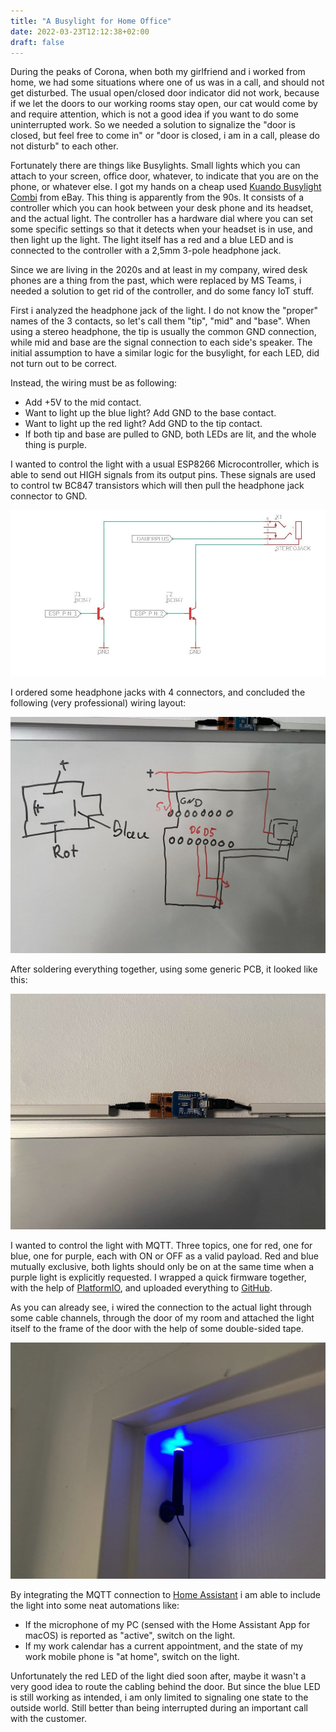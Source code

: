```yaml
---
title: "A Busylight for Home Office"
date: 2022-03-23T12:12:38+02:00
draft: false
---
```


During the peaks of Corona, when both my girlfriend and i worked from home, we had some situations where one of us was in a call, and should not get disturbed. The usual open/closed door indicator did not work, because if we let the doors to our working rooms stay open, our cat would come by and require attention, which is not a good idea if you want to do some uninterrupted work. So we needed a solution to signalize the "door is closed, but feel free to come in" or "door is closed, i am in a call, please do not disturb" to each other.

Fortunately there are things like Busylights. Small lights which you can attach to your screen, office door, whatever, to indicate that you are on the phone, or whatever else. I got my hands on a cheap used [Kuando Busylight Combi](https://busylight.com/kuando-busylight-combi/) from eBay. This thing is apparently from the 90s. It consists of a controller which you can hook between your desk phone and its headset, and the actual light. The controller has a hardware dial where you can set some specific settings so that it detects when your headset is in use, and then light up the light. The light itself has a red and a blue LED and is connected to the controller with a 2,5mm 3-pole headphone jack.

Since we are living in the 2020s and at least in my company, wired desk phones are a thing from the past, which were replaced by MS Teams, i needed a solution to get rid of the controller, and do some fancy IoT stuff.

First i analyzed the headphone jack of the light. I do not know the "proper" names of the 3 contacts, so let's call them "tip", "mid" and "base". When using a stereo headphone, the tip is usually the common GND connection, while mid and base are the signal connection to each side's speaker. The initial assumption to have a similar logic for the busylight, for each LED, did not turn out to be correct.

Instead, the wiring must be as following:

- Add +5V to the mid contact.
- Want to light up the blue light? Add GND to the base contact.
- Want to light up the red light? Add GND to the tip contact.
- If both tip and base are pulled to GND, both LEDs are lit, and the whole thing is purple.

I wanted to control the light with a usual ESP8266 Microcontroller, which is able to send out HIGH signals from its output pins. These signals are used to control tw BC847 transistors which will then pull the headphone jack connector to GND.

![Switching diagram](schaltplan.jpeg)

I ordered some headphone jacks with 4 connectors, and concluded the following (very professional) wiring layout:

![Wiring diagram](wiring_plan.jpeg)

After soldering everything together, using some generic PCB, it looked like this:

![Finished controller](controller.jpeg)

I wanted to control the light with MQTT. Three topics, one for red, one for blue, one for purple, each with ON or OFF as a valid payload. Red and blue mutually exclusive, both lights should only be on at the same time when a purple light is explicitly requested. I wrapped a quick firmware together, with the help of [PlatformIO](https://platformio.org/), and uploaded everything to [GitHub](https://github.com/simonszu/esp-busylight).

As you can already see, i wired the connection to the actual light through some cable channels, through the door of my room and attached the light itself to the frame of the door with the help of some double-sided tape.

![Light](light.jpeg)

By integrating the MQTT connection to [Home Assistant](https://www.home-assistant.io/) i am able to include the light into some neat automations like:

- If the microphone of my PC (sensed with the Home Assistant App for macOS) is reported as "active", switch on the light.
- If my work calendar has a current appointment, and the state of my work mobile phone is "at home", switch on the light.

Unfortunately the red LED of the light died soon after, maybe it wasn't a very good idea to route the cabling behind the door. But since the blue LED is still working as intended, i am only limited to signaling one state to the outside world. Still better than being interrupted during an important call with the customer.